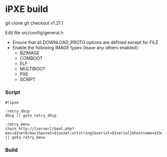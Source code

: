# iPXE build

git clone
git checkout v1.21.1

Edit file src/config/general.h

   * Ensure that all DOWNLOAD_PROTO options are defined except for FILE
   * Enable the following IMAGE types (leave any others enabled):
      * BZIMAGE
      * COMBOOT
      * ELF
      * MULTIBOOT
      * PXE
      * SCRIPT

### Script

```
#!ipxe

:retry_dhcp
dhcp || goto retry_dhcp

:retry_menu
chain http://[server]/boot.php?mac=${net0/mac}&asset=${asset:uristring}&serial=${serial}&hostname=${hostname} || goto retry_menu
```

### Build


